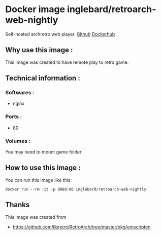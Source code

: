 # Docker image inglebard/retroarch-web-nightly
Self-hosted archretro web player.
[Github](https://github.com/Inglebard/dockerfiles/tree/retroarch-web-nightly/)
[Dockerhub](https://hub.docker.com/r/inglebard/retroarch-web-nightly/)

## Why use this image :

This image was created to have remote play to retro game.

## Technical information :

### Softwares :
* nginx

### Ports :
* 80

### Volumes :
You may need to mount game folder

## How to use this image :

You can run this image like this:
```
docker run --rm -it -p 8080:80 inglebard/retroarch-web-nightly

```

## Thanks
This image was created from
* https://github.com/libretro/RetroArch/tree/master/pkg/emscripten
